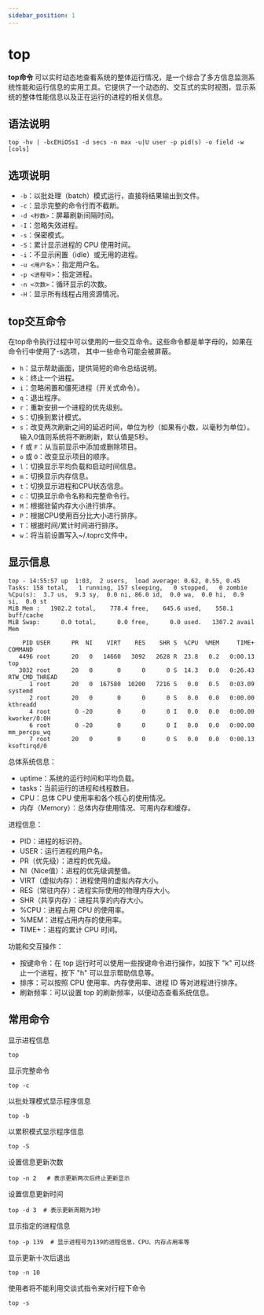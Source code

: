 ```yaml
---
sidebar_position: 1
---
```


# top

**top命令** 可以实时动态地查看系统的整体运行情况，是一个综合了多方信息监测系统性能和运行信息的实用工具。它提供了一个动态的、交互式的实时视图，显示系统的整体性能信息以及正在运行的进程的相关信息。

## 语法说明

```
top -hv | -bcEHiOSs1 -d secs -n max -u|U user -p pid(s) -o field -w [cols]
```

## 选项说明

- `-b`：以批处理（batch）模式运行，直接将结果输出到文件。
- `-c`：显示完整的命令行而不截断。
- `-d <秒数>`：屏幕刷新间隔时间。
- `-I`：忽略失效进程。
- `-s`：保密模式。
- `-S`：累计显示进程的 CPU 使用时间。
- `-i`：不显示闲置（idle）或无用的进程。
- `-u <用户名>`：指定用户名。
- `-p <进程号>`：指定进程。
- `-n <次数>`：循环显示的次数。
- `-H`：显示所有线程占用资源情况。

## top交互命令

在top命令执行过程中可以使用的一些交互命令。这些命令都是单字母的，如果在命令行中使用了-s选项， 其中一些命令可能会被屏蔽。

- `h`：显示帮助画面，提供简短的命令总结说明。
- `k`：终止一个进程。
- `i`：忽略闲置和僵死进程（开关式命令）。
- `q`：退出程序。
- `r`：重新安排一个进程的优先级别。
- `S`：切换到累计模式。
- `s`：改变两次刷新之间的延迟时间，单位为秒（如果有小数，以毫秒为单位）。输入0值则系统将不断刷新，默认值是5秒。
- `f` 或 `F`：从当前显示中添加或删除项目。
- `o` 或 `O`：改变显示项目的顺序。
- `l`：切换显示平均负载和启动时间信息。
- `m`：切换显示内存信息。
- `t`：切换显示进程和CPU状态信息。
- `c`：切换显示命令名称和完整命令行。
- `M`：根据驻留内存大小进行排序。
- `P`：根据CPU使用百分比大小进行排序。
- `T`：根据时间/累计时间进行排序。
- `w`：将当前设置写入~/.toprc文件中。

## 显示信息

```
top - 14:55:57 up  1:03,  2 users,  load average: 0.62, 0.55, 0.45
Tasks: 158 total,   1 running, 157 sleeping,   0 stopped,   0 zombie
%Cpu(s):  3.7 us,  9.3 sy,  0.0 ni, 86.0 id,  0.0 wa,  0.0 hi,  0.9 si,  0.0 st
MiB Mem :   1982.2 total,    778.4 free,    645.6 used,    558.1 buff/cache
MiB Swap:      0.0 total,      0.0 free,      0.0 used.   1307.2 avail Mem

    PID USER      PR  NI    VIRT    RES    SHR S  %CPU  %MEM     TIME+ COMMAND
   4496 root      20   0   14660   3092   2628 R  23.8   0.2   0:00.13 top
   3032 root      20   0       0      0      0 S  14.3   0.0   0:26.43 RTW_CMD_THREAD
      1 root      20   0  167580  10200   7216 S   0.0   0.5   0:03.09 systemd
      2 root      20   0       0      0      0 S   0.0   0.0   0:00.00 kthreadd
      4 root       0 -20       0      0      0 I   0.0   0.0   0:00.00 kworker/0:0H
      6 root       0 -20       0      0      0 I   0.0   0.0   0:00.00 mm_percpu_wq
      7 root      20   0       0      0      0 S   0.0   0.0   0:00.13 ksoftirqd/0
```

总体系统信息：

- uptime：系统的运行时间和平均负载。
- tasks：当前运行的进程和线程数目。
- CPU：总体 CPU 使用率和各个核心的使用情况。
- 内存（Memory）：总体内存使用情况、可用内存和缓存。

进程信息：

- PID：进程的标识符。
- USER：运行进程的用户名。
- PR（优先级）：进程的优先级。
- NI（Nice值）：进程的优先级调整值。
- VIRT（虚拟内存）：进程使用的虚拟内存大小。
- RES（常驻内存）：进程实际使用的物理内存大小。
- SHR（共享内存）：进程共享的内存大小。
- %CPU：进程占用 CPU 的使用率。
- %MEM：进程占用内存的使用率。
- TIME+：进程的累计 CPU 时间。

功能和交互操作：

- 按键命令：在 top 运行时可以使用一些按键命令进行操作，如按下 "k" 可以终止一个进程，按下 "h" 可以显示帮助信息等。
- 排序：可以按照 CPU 使用率、内存使用率、进程 ID 等对进程进行排序。
- 刷新频率：可以设置 top 的刷新频率，以便动态查看系统信息。

## 常用命令

显示进程信息

```
top
```

显示完整命令

```
top -c
```

以批处理模式显示程序信息

```
top -b
```

以累积模式显示程序信息

```
top -S
```

设置信息更新次数

```
top -n 2   # 表示更新两次后终止更新显示
```

设置信息更新时间

```
top -d 3  # 表示更新周期为3秒
```

显示指定的进程信息

```
top -p 139  # 显示进程号为139的进程信息，CPU、内存占用率等
```

显示更新十次后退出

```
top -n 10
```

使用者将不能利用交谈式指令来对行程下命令

```
top -s
```
